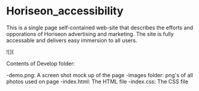 # Horiseon_accessibility

  This is a single page self-contained web-site that describes the efforts and opporations of Horiseon advertising and marketing.  The site is fully accessable and delivers easy immersion to all users.
  
  ![](


Contents of Develop folder:

  -demo.png: A screen shot mock up of the page
  -images folder: png's of all photos used on page
  -index.html: The HTML file
  -index.css: The CSS file
  
  
  
